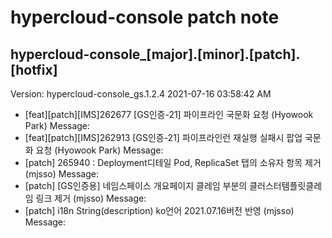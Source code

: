 # hypercloud-console patch note
## hypercloud-console_[major].[minor].[patch].[hotfix]
Version: hypercloud-console_gs.1.2.4
2021-07-16  03:58:42 AM
- [feat][patch][IMS]262677 [GS인증-21] 파이프라인 국문화 요청 (Hyowook Park) 
    Message: 
- [feat][patch][IMS]262913 [GS인증-21] 파이프라인런 재실행 실패시 팝업 국문화 요청 (Hyowook Park) 
    Message: 
- [patch] 265940 : Deployment디테일 Pod, ReplicaSet 탭의 소유자 항목 제거 (mjsso) 
    Message: 
- [patch] [GS인증용] 네임스페이스 개요페이지 클레임 부분의 클러스터템플릿클레임 링크 제거 (mjsso) 
    Message: 
- [patch] i18n String(description) ko언어 2021.07.16버전 반영 (mjsso) 
    Message: 